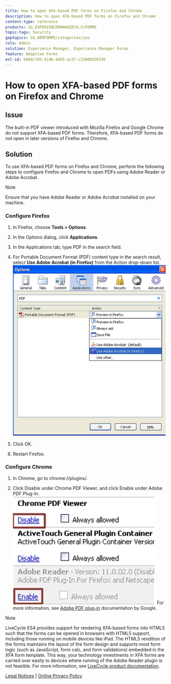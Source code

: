 ```yaml
---
title: How to open XFA-based PDF forms on Firefox and Chrome
description: How to open XFA-based PDF forms on Firefox and Chrome
content-type: reference
products: SG_EXPERIENCEMANAGER/6.5/FORMS
topic-tags: Security
geptopics: SG_AEMFORMS/categories/jee
role: Admin
solution: Experience Manager, Experience Manager Forms
feature: Adaptive Forms
exl-id: b084c705-41d6-4dd5-ac37-c23600250336
---
```

# How to open XFA-based PDF forms on Firefox and Chrome
## Issue
The built-in PDF viewer introduced with Mozilla Firefox and Google Chrome do not support XFA-based PDF forms. Therefore, XFA-based PDF forms do not open in later versions of Firefox and Chrome.
## Solution
To use XFA-based PDF forms on Firefox and Chrome, perform the following steps to configure Firefox and Chrome to open PDFs using Adobe Reader or Adobe Acrobat.
>[!NOTE] 
> 
> Ensure that you have Adobe Reader or Adobe Acrobat installed on your machine.
### Configure Firefox
1. In Firefox, choose **Tools > Options**.

1. In the Options dialog, click **Applications**.

1. In the Applications tab, type PDF in the search field. 

1. For Portable Document Format (PDF) content type in the search result, select **Use Adobe Acrobat (in Firefox)** from the Action drop-down list.
    ![use-adobe-acrobat](/help/forms/using/assets/use-adobe-acrobat.png)
1. Click OK.

1. Restart Firefox.

### Configure Chrome
1. In Chrome, go to chrome://plugins/.

1. Click Disable under Chrome PDF Viewer, and click Enable under Adobe PDF Plug-In.
    ![chrome-pdf-viewer](/help/forms/using/assets/chrome-image.png)
For more information, see [Adobe PDF plug-in](https://support.google.com/chrome/?hl=en&visit_id=638803785294106945-2276548125&rd=4&topic=3421431#topic=7439538) documentation by Google.
>[!NOTE] 
> 
> LiveCycle ES4 provides support for rendering XFA-based forms into HTML5 such that the forms can be opened in browsers with HTML5 support, including those running on mobile devices like iPad. The HTML5 rendition of the forms maintains the layout of the form design and supports most form logic (such as JavaScript, form calc, and form validations) embedded in the XFA form template. This way, your technology investments in XFA forms are carried over easily to devices where running of the Adobe Reader plugin is not feasible.
>For more information, see [LiveCycle product documentation](https://business.adobe.com/products/experience-manager/forms/aem-forms.html).

[Legal Notices](https://chl-author-preview.corp.adobe.com/content/help/en/legal/legal-notices.html)    |    [Online Privacy Policy](https://www.adobe.com/privacy.html)